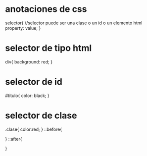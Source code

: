 # anotaciones de css

selector{ //selector puede ser una clase o un id o un elemento html
   property: value;
}

# selector de tipo html
div{
    background: red;
}

# selector de id
#titulo{
    color: black;
}

# selector de clase
.clase{
    color:red;
}
::before{

}
::after{
    
}